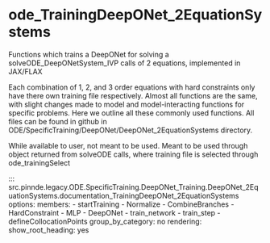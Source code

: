 # ode_TrainingDeepONet_2EquationSystems

Functions which trains a DeepONet for solving a solveODE_DeepONetSystem_IVP calls of 2 equations, implemented in JAX/FLAX

Each combination of 1, 2, and 3 order equations with hard constraints only have there own training file respectively. Almost all functions are the same, with slight changes made to model and model-interacting functions for specific problems. Here we outline all these commonly used functions. All files can be found in github in ODE/SpecificTraining/DeepONet/DeepONet_2EquationSystems directory.

While available to user, not meant to be used. Meant to be used through
object returned from solveODE calls, where training file is selected through ode_trainingSelect

::: src.pinnde.legacy.ODE.SpecificTraining.DeepONet_Training.DeepONet_2EquationSystems.documentation_TrainingDeepONet_2EquationSystems
    options:
        members:
            - startTraining
            - Normalize
            - CombineBranches
            - HardConstraint
            - MLP
            - DeepONet
            - train_network
            - train_step
            - defineCollocationPoints
        group_by_category: no
    rendering:
      show_root_heading: yes